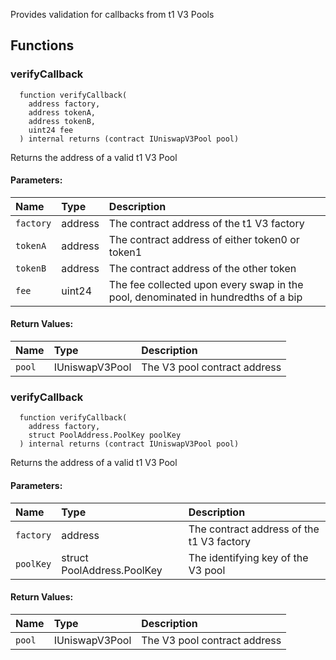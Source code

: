 Provides validation for callbacks from t1 V3 Pools

## Functions

### verifyCallback

```solidity
  function verifyCallback(
    address factory,
    address tokenA,
    address tokenB,
    uint24 fee
  ) internal returns (contract IUniswapV3Pool pool)
```

Returns the address of a valid t1 V3 Pool

#### Parameters:

| Name      | Type    | Description                                                                       |
| :-------- | :------ | :-------------------------------------------------------------------------------- |
| `factory` | address | The contract address of the t1 V3 factory                                    |
| `tokenA`  | address | The contract address of either token0 or token1                                   |
| `tokenB`  | address | The contract address of the other token                                           |
| `fee`     | uint24  | The fee collected upon every swap in the pool, denominated in hundredths of a bip |

#### Return Values:

| Name   | Type           | Description                  |
| :----- | :------------- | :--------------------------- |
| `pool` | IUniswapV3Pool | The V3 pool contract address |

### verifyCallback

```solidity
  function verifyCallback(
    address factory,
    struct PoolAddress.PoolKey poolKey
  ) internal returns (contract IUniswapV3Pool pool)
```

Returns the address of a valid t1 V3 Pool

#### Parameters:

| Name      | Type                       | Description                                    |
| :-------- | :------------------------- | :--------------------------------------------- |
| `factory` | address                    | The contract address of the t1 V3 factory |
| `poolKey` | struct PoolAddress.PoolKey | The identifying key of the V3 pool             |

#### Return Values:

| Name   | Type           | Description                  |
| :----- | :------------- | :--------------------------- |
| `pool` | IUniswapV3Pool | The V3 pool contract address |
